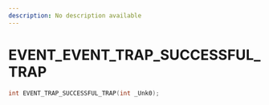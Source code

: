 ```yaml
---
description: No description available 
---
```


# EVENT\_EVENT_TRAP_SUCCESSFUL_TRAP

```cpp
int EVENT_TRAP_SUCCESSFUL_TRAP(int _Unk0);
```